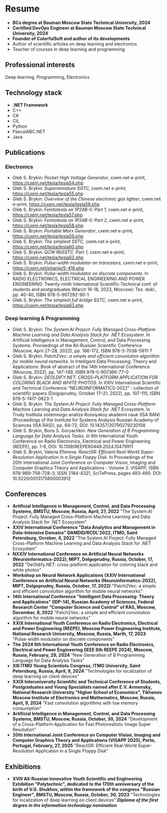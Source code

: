 # Resume

* __BCs degree at Bauman Moscow State Technical University, 2024__
* __Certified DevOps Engineer at Bauman Moscow State Technical University, 2024__
* __Founder of ColorfulSoft and author of its developments__
* Author of scientific articles on deep learning and electronics
* Teacher of courses in deep learning and programming

## Professional interests

Deep learning, Programming, Electronics

## Technology stack

* __.NET Framework__
* C++
* C#
* CIL
* Python
* PascalABC.NET
* Java

## Publications

### Electronics

* Gleb S. Brykin: _Pocket High Voltage Generator_, cxem.net e-print, https://cxem.net/tesla/tesla54.php
* Gleb S. Brykin: _Superminiature SGTC, cxem.net e-print_, https://cxem.net/tesla/tesla55.php
* Gleb S. Brykin: _Overview of the Chinese electronic gas lighter_, cxem.net e-print, https://cxem.net/tesla/tesla56.php
* Gleb S. Brykin: _Femtotesla on 1P24B-V. Part 1_, cxem.net e-print, https://cxem.net/tesla/tesla57.php
* Gleb S. Brykin: _Femtotesla on 1P24B-V. Part 2_, cxem.net e-print, https://cxem.net/tesla/tesla58.php
* Gleb S. Brykin: _Portable Marx Generator_, cxem.net e-print, https://cxem.net/tesla/tesla59.php
* Gleb S. Brykin: _The simplest SSTC_, cxem.net e-print, https://cxem.net/tesla/tesla60.php
* Gleb S. Brykin: _QCW RbSSTC. Part 1_, cxem.net e-print, https://cxem.net/tesla/tesla62.php
* Gleb S. Brykin: _Pulse-width modulator on transistors_, cxem.net e-print, https://cxem.net/pitanie/5-416.php
* Gleb S. Brykin: _Pulse-width modulator on discrete components_. In RADIO ELECTRONICS, ELECTRICAL ENGINEERING AND POWER ENGINEERING: Twenty-ninth International Scientific-Technical conf. of students and postgraduates (March 16-18, 2023, Moscow): Tez. dokl., pp. 40-40, ISBN 978-5-907292-90-1
* Gleb S. Brykin: _The simplest full bridge SSTC_, cxem.net e-print, https://cxem.net/tesla/tesla63.php

### Deep learning & Programming

* Gleb S. Brykin: _The System.AI Project: Fully Managed Cross-Platform Machine Learning and Data Analysis Stack for .NET Ecosystem_. In Artificial Intelligence in Management, Control, and Data Processing Systems. Proceedings of the All-Russian Scientific Conference (Moscow, April 27–28, 2022), pp. 166-172, ISBN 978-5-7038-5911-7
* Gleb S. Brykin: _Patch2Vec: a simple and efficient convolution algorithm for mobile neural networks_. In Intelligent Data Processing: Theory and Applications: Book of abstract of the 14th International Conference (Moscow, 2022), pp. 147-149, ISBN 978-5-907366-77-0
* Gleb S. Brykin: _DEOLDIFY.NET: CROSS-PLATFORM APPLICATION FOR COLORING BLACK AND WHITE PHOTOS_. In XXIV International Scientific and Technical Conference
"NEUROINFORMATICS-2022" : collection of scientific papers (Dolgoprudny, October 17–21, 2022), pp. 107-115, ISBN 978-5-7417-0823-1
* Gleb S. Brykin: _The System.AI Project: Fully Managed Cross-Platform Machine Learning and Data Analysis Stack for .NET Ecosystem_. In Trudy Instituta sistemnogo analiza Rossiyskoy akademii nauk (ISA RAN) (Proceedings of the Institute for Systems Analysis Russian Academy of Sciences (ISA RAS)), pp. 64-72, DOI: 10.14357/20790279230108
* Gleb S. Brykin, Boris S. Goryachkin: _New Generation of B Programming Language for Data Analysis Tasks_. In 6th International Youth Conference on Radio Electronics, Electrical and Power Engineering (REEPE), pp. 1-6, DOI: 10.1109/REEPE60449.2024.10479911
* Gleb S. Brykin, Valeria Efimova: _ReactSR: Efficient Real-World Super-Resolution Application in a Single Floppy Disk_. In Proceedings of the 20th International Joint Conference on Computer Vision, Imaging and Computer Graphics Theory and Applications - Volume 3: VISAPP; ISBN 978-989-758-728-3; ISSN 2184-4321, SciTePress, pages 483-490. DOI: 10.5220/0013175800003912

## Conferences

* __Artificial Intelligence in Management, Control, and Data Processing Systems, BMSTU, Moscow, Russia, April, 27, 2022__ "The System.AI Project: Fully Managed Cross-Platform Machine Learning and Data Analysis Stack for .NET Ecosystem"
* __XXIV International Conference "Data Analytics and Management in Data-Intensive Domains" DAMDID/RCDL'2022, ITMO, Saint Petersburg, Ocrober, 4, 2022__ "The System.AI Project: Fully Managed Cross-Platform Machine Learning and Data Analysis Stack for .NET Ecosystem"
* __NXXIV International Conference on Artificial Neural Networks (Neuroinformatics-2022), MIPT, Dolgoprudny, Russia, October, 17, 2022__ "DeOldify.NET: cross-platform application for coloring black and white photos"
* __Workshop on Neural Network Applications (XXIV International Conference on Artificial Neural Networks (Neuroinformatics-2022), MIPT, Dolgoprudny, Russia, October, 17, 2022)__ "Patch2Vec: a simple and efficient convolution algorithm for mobile neural networks"
* __14th International Conference “Intelligent Data Processing: Theory and Applications” (IDP-14), Russian Academy of Sciences, Federal Research Center “Computer Science and Control” of RAS, Moscow, December, 8, 2022__ "Patch2Vec: a simple and efficient convolution algorithm for mobile neural networks"
* __XXIX International Youth Conference on Radio Electronics, Electrical and Power Engineering (REEPE), Moscow Power Engineering Institute, National Research University, Moscow, Russia, Marth, 17, 2023__ "Pulse-width modulator on discrete components"
* __The 2024 6th International Youth Conference on Radio Electronics, Electrical and Power Engineering (IEEE 6th REEPE 2024), Moscow, Russia, February, 29, 2024__ "New Generation of B Programming Language for Data Analysis Tasks"
* __XIII ITMO Young Scientists Congress, ITMO University, Saint Petersburg, Russia, April, 9, 2024__ "Technologies for localization of deep learning on client devices"
* __XXIX Interuniversity Scientific and Technical Conference of Students, Postgraduates and Young Specialists named after E.V. Armensky, National Research University "Higher School of Economics", Tikhonov Moscow Institute of Electronics and Mathematics, Moscow, Russia, April, 9, 2024__ "Fast convolution algorithms with low memory consumption"
* __Artificial Intelligence in Management, Control, and Data Processing Systems, BMSTU, Moscow, Russia, October, 30, 2024__ "Development of a Cross-Platform Application for Fast Photorealistic Image Super Resolution"
* __20th International Joint Conference on Computer Vision, Imaging and Computer Graphics Theory and Applications (VISAPP 2025), Porto, Portugal, February, 27, 2025__ "ReactSR: Efficient Real-World Super-Resolution Application in a Single Floppy Disk"

## Exhibitions

* __XVIII All-Russian Innovative Youth Scientific and Engineering Exhibition "Polytechnic", dedicated to the 170th anniversary of the birth of V.G. Shukhov, within the framework of the congress "Russian Engineer", BMSTU, Moscow, Russia, October, 30, 2023__ "Technologies for localization of deep learning on client devices" ___Diploma of the first degree in the information technology nomination___
